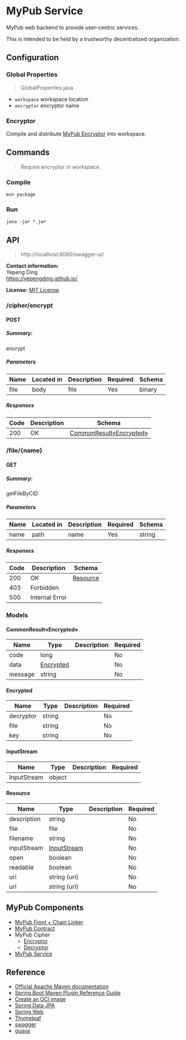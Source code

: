 # MyPub Service

MyPub web backend to provide user-centric services.

This is intended to be held by a trustworthy decentralized organization.

## Configuration

### Global Properties

> GlobalProperties.java

- `workspace` workspace location
- `encryptor` encryptor name

### Encryptor

Compile and distribute [MyPub Encryptor](https://github.com/yepengding/MyPubEncryptor) into workspace.

## Commands

> Require encryptor in workspace

### Compile

```
mvn package
```

### Run

```
java -jar *.jar
```

## API

> http://localhost:8080/swagger-ui/

**Contact information:**  
Yepeng Ding  
https://yepengding.github.io/

**License:** [MIT License](https://github.com/yepengding/IPFSServerAPISimulator/blob/main/LICENSE)

### /cipher/encrypt

#### POST

##### Summary:

encrypt

##### Parameters

| Name | Located in | Description | Required | Schema |
| ---- | ---------- | ----------- | -------- | ---- |
| file | body | file | Yes | binary |

##### Responses

| Code | Description | Schema |
| ---- | ----------- | ------ |
| 200 | OK | [CommonResult«Encrypted»](#CommonResult«Encrypted») |

### /file/{name}

#### GET

##### Summary:

getFileByCID

##### Parameters

| Name | Located in | Description | Required | Schema |
| ---- | ---------- | ----------- | -------- | ---- |
| name | path | name | Yes | string |

##### Responses

| Code | Description | Schema |
| ---- | ----------- | ------ |
| 200 | OK | [Resource](#Resource) |
| 403 | Forbidden |  |
| 500 | Internal Error |  |

### Models

#### CommonResult«Encrypted»

| Name | Type | Description | Required |
| ---- | ---- | ----------- | -------- |
| code | long |  | No |
| data | [Encrypted](#Encrypted) |  | No |
| message | string |  | No |

#### Encrypted

| Name | Type | Description | Required |
| ---- | ---- | ----------- | -------- |
| decryptor | string |  | No |
| file | string |  | No |
| key | string |  | No |

#### InputStream

| Name | Type | Description | Required |
| ---- | ---- | ----------- | -------- |
| InputStream | object |  |  |

#### Resource

| Name | Type | Description | Required |
| ---- | ---- | ----------- | -------- |
| description | string |  | No |
| file | file |  | No |
| filename | string |  | No |
| inputStream | [InputStream](#InputStream) |  | No |
| open | boolean |  | No |
| readable | boolean |  | No |
| uri | string (uri) |  | No |
| url | string (url) |  | No |

## MyPub Components

* [MyPub Front + Chain Linker](https://github.com/yepengding/MyPub/tree/main/ui)
* [MyPub Contract](https://github.com/yepengding/MyPub/tree/main/contracts)
* MyPub Cipher
    - [Encryptor](https://github.com/yepengding/MyPubEncryptor)
    - [Decryptor](https://github.com/yepengding/MyPubDecryptor)
* [MyPub Service](https://github.com/yepengding/MyPubService)

## Reference

* [Official Apache Maven documentation](https://maven.apache.org/guides/index.html)
* [Spring Boot Maven Plugin Reference Guide](https://docs.spring.io/spring-boot/docs/2.5.4/maven-plugin/reference/html/)
* [Create an OCI image](https://docs.spring.io/spring-boot/docs/2.5.4/maven-plugin/reference/html/#build-image)
* [Spring Data JPA](https://docs.spring.io/spring-boot/docs/2.5.4/reference/htmlsingle/#boot-features-jpa-and-spring-data)
* [Spring Web](https://docs.spring.io/spring-boot/docs/2.5.4/reference/htmlsingle/#boot-features-developing-web-applications)
* [Thymeleaf](https://docs.spring.io/spring-boot/docs/2.5.4/reference/htmlsingle/#boot-features-spring-mvc-template-engines)
* [swagger](https://swagger.io/)
* [guava](https://github.com/google/guava)